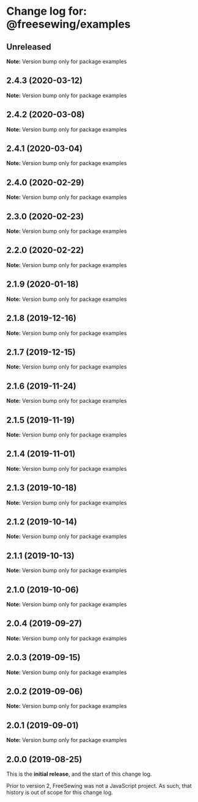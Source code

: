 # Change log for: @freesewing/examples


## Unreleased

**Note:** Version bump only for package examples


## 2.4.3 (2020-03-12)

**Note:** Version bump only for package examples


## 2.4.2 (2020-03-08)

**Note:** Version bump only for package examples


## 2.4.1 (2020-03-04)

**Note:** Version bump only for package examples


## 2.4.0 (2020-02-29)

**Note:** Version bump only for package examples


## 2.3.0 (2020-02-23)

**Note:** Version bump only for package examples


## 2.2.0 (2020-02-22)

**Note:** Version bump only for package examples


## 2.1.9 (2020-01-18)

**Note:** Version bump only for package examples


## 2.1.8 (2019-12-16)

**Note:** Version bump only for package examples


## 2.1.7 (2019-12-15)

**Note:** Version bump only for package examples


## 2.1.6 (2019-11-24)

**Note:** Version bump only for package examples


## 2.1.5 (2019-11-19)

**Note:** Version bump only for package examples


## 2.1.4 (2019-11-01)

**Note:** Version bump only for package examples


## 2.1.3 (2019-10-18)

**Note:** Version bump only for package examples


## 2.1.2 (2019-10-14)

**Note:** Version bump only for package examples


## 2.1.1 (2019-10-13)

**Note:** Version bump only for package examples


## 2.1.0 (2019-10-06)

**Note:** Version bump only for package examples


## 2.0.4 (2019-09-27)

**Note:** Version bump only for package examples


## 2.0.3 (2019-09-15)

**Note:** Version bump only for package examples


## 2.0.2 (2019-09-06)

**Note:** Version bump only for package examples


## 2.0.1 (2019-09-01)

**Note:** Version bump only for package examples




## 2.0.0 (2019-08-25)

This is the **initial release**, and the start of this change log.

Prior to version 2, FreeSewing was not a JavaScript project.
As such, that history is out of scope for this change log.
